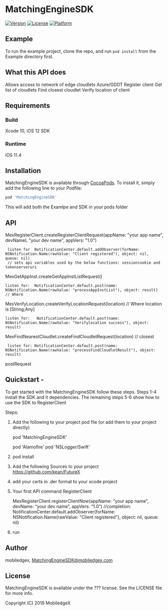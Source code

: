 # MatchingEngineSDK

[![Version](https://img.shields.io/cocoapods/v/MatchingEngineSDK.svg?style=flat)](https://cocoapods.org/pods/MatchingEngineSDK)
[![License](https://img.shields.io/cocoapods/l/MatchingEngineSDK.svg?style=flat)](https://cocoapods.org/pods/MatchingEngineSDK)
[![Platform](https://img.shields.io/cocoapods/p/MatchingEngineSDK.svg?style=flat)](https://cocoapods.org/pods/MatchingEngineSDK)

## Example

To run the example project, clone the repo, and run `pod install` from the Example directory first.

## What this API does
 Allows access to network of edge cloudlets Azure/GDDT
 	Register client
 	Get list of cloudlets
 	Find closest cloudlet
 	Verify location of client
 
## Requirements

### Build

Xcode 10, iOS 12 SDK

### Runtime

iOS 11.4

## Installation

MatchingEngineSDK is available through [CocoaPods](https://cocoapods.org). To install
it, simply add the following line to your Podfile:

```ruby
pod 'MatchingEngineSDK'
```

This will add both the Examlpe and SDK in your pods folder

## API

MexRegisterClient.createRegisterClientRequest(appName: "your app name", devNameL "your dev name", appVers: "1.0")

	 listen for  NotificationCenter.default.addObserver(forName: NSNotification.Name(rawValue: "Client registered"), object: nil, queue: nil)
	 // sets api variables used by the below functions: sessioncookie and tokenserveruri
	       
MexGetAppInst.createGetAppInstListRequest()

	listen for:  NotificationCenter.default.post(name: NSNotification.Name(rawValue: "processAppInstList"), object: result)   // Where 

MexVerifyLocation.createVerifyLocationRequest(location) // Where location is [String;Any]

	listen for:   NotificationCenter.default.post(name: NSNotification.Name(rawValue: "Verifylocation success"), object: result)   

MexFindNearestCloudlet.createFindCloudletRequest(location)	// closest

	 listen for: NotificationCenter.default.post(name: NSNotification.Name(rawValue: "processFindCloudletResult"), object: result)  
	
postRequest
 
## Quickstart - 

To get started with the MatchingEngineSDK follow these steps. 
Steps 1-4 install the SDK and it dependencies.
 The remaining steps 5-6 show how to use the SDK to RegisterClient


Steps:

1) Add the following to your project pod file (or add them  to your project directly)

	pod 'MatchingEngineSDK'

	pod 'Alamofire'
	pod 'NSLogger/Swift'

2) pod install


3) Add the following Sources to your project
	https://github.com/kean/FutureX

4) add your certs in .der format to your xcode project


5) Your first API command RegisterClient

	MexRegisterClient.registerClientNow(appName: “your app name”, devName:  “your dev name”,  appVers: “1.0”)
	//completion: NotificationCenter.default.addObserver(forName: NSNotification.Name(rawValue: "Client registered"), object: nil, queue: nil)


6) run

## Author

mobiledgex, MatchingEngineSDK@mobiledgex.com

## License

MatchingEngineSDK is available under the ??? license. See the LICENSE file for more info.

Copyright (C) 2019 MobiledgeX


